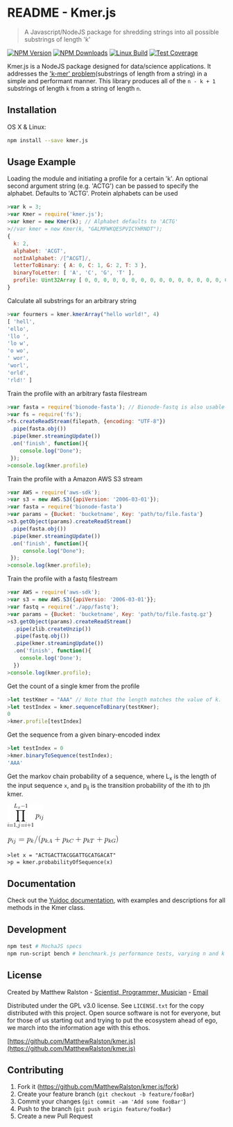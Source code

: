 # README - Kmer.js
>A Javascript/NodeJS package for shredding strings into all possible substrings of length 'k'

  [![NPM Version][npm-image]][npm-url]
  [![NPM Downloads][downloads-image]][downloads-url]
  [![Linux Build][travis-image]][travis-url]
  [![Test Coverage][coveralls-image]][coveralls-url]
  
Kmer.js is a NodeJS package designed for data/science applications. It addresses the ['k-mer' problem](https://en.wikipedia.org/wiki/K-mer)(substrings of length from a string) in a simple and performant manner. This library produces all of the `n - k + 1` substrings of length `k` from a string of length `n`.

## Installation

OS X & Linux:

```sh
npm install --save kmer.js
```

## Usage Example

Loading the module and initiating a profile for a certain 'k'. An optional second argument string (e.g. 'ACTG') can be passed to specify the alphabet. Defaults to 'ACTG'. Protein alphabets can be used

```javascript
>var k = 3;
>var Kmer = require('kmer.js');
>var kmer = new Kmer(k); // Alphabet defaults to 'ACTG'
>//var kmer = new Kmer(k, "GALMFWKQESPVICYHRNDT");
{
  k: 2,
  alphabet: 'ACGT',
  notInAlphabet: /[^ACGT]/,
  letterToBinary: { A: 0, C: 1, G: 2, T: 3 },
  binaryToLetter: [ 'A', 'C', 'G', 'T' ],
  profile: Uint32Array [ 0, 0, 0, 0, 0, 0, 0, 0, 0, 0, 0, 0, 0, 0, 0, 0 ], // A null profile for the given k and alphabet.
}
```

Calculate all substrings for an arbitrary string

```javascript
>var fourmers = kmer.kmerArray("hello world!", 4)
[ 'hell',
'ello',
'llo ',
'lo w',
'o wo',
' wor',
'worl',
'orld',
'rld!' ]
```

Train the profile with an arbitrary fasta filestream

```javascript
>var fasta = require('bionode-fasta'); // Bionode-fastq is also usable
>var fs = require('fs');
>fs.createReadStream(filepath, {encoding: "UTF-8"})
 .pipe(fasta.obj())
 .pipe(kmer.streamingUpdate())
 .on('finish', function(){
    console.log("Done");
 });
>console.log(kmer.profile)
```

Train the profile with a Amazon AWS S3 stream

```javascript
>var AWS = require('aws-sdk');
>var s3 = new AWS.S3({apiVersion: '2006-03-01'});
>var fasta = require('bionode-fasta')
>var params = {Bucket: 'bucketname', Key: 'path/to/file.fasta'}
>s3.getObject(params).createReadStream()
 .pipe(fasta.obj())
 .pipe(kmer.streamingUpdate())
 .on('finish', function(){
     console.log("Done");
 });
>console.log(kmer.profile);
```

Train the profile with a fastq filestream
```javascript
>var AWS = require('aws-sdk');
>var s3 = new AWS.S3({apiVersio: '2006-03-01'}};
>var fastq = require('./app/fastq');
>var params = {Bucket: 'bucketname', Key: 'path/to/file.fastq.gz'}
>s3.getObject(params).createReadStream()
  .pipe(zlib.createUnzip())
  .pipe(fastq.obj())
  .pipe(kmer.streamingUpdate())
  .on('finish', function(){
    console.log('Done');
  })
>console.log(kmer.profile);
```

Get the count of a single kmer from the profile

```javascript
>let testKmer = "AAA" // Note that the length matches the value of k.
>let testIndex = kmer.sequenceToBinary(testKmer);
0
>kmer.profile[testIndex]
```

Get the sequence from a given binary-encoded index

```javascript
>let testIndex = 0
>kmer.binaryToSequence(testIndex);
'AAA'
```

Get the markov chain probability of a sequence, where L<sub>x</sub> is the length of the input sequence `x`, and p<sub>ij</sub> is the transition probability of the ith to jth kmer.

![](docs/assets/img/markov_chain_probability.gif)

![](docs/assets/img/transition_probability.gif)

```
>let x = "ACTGACTTACGGATTGCATGACAT"
>p = kmer.probabilityOfSequence(x)
```


## Documentation

Check out the [Yuidoc documentation](https://matthewralston.github.io/kmer.js/docs), with examples and descriptions for all methods in the Kmer class.


## Development

```sh
npm test # MochaJS specs
npm run-script bench # benchmark.js performance tests, varying n and k
```

## License

Created by Matthew Ralston - [Scientist, Programmer, Musician](http://matthewralston.us) - [Email](mailto:mrals89@gmail.com)

Distributed under the GPL v3.0 license. See `LICENSE.txt` for the copy distributed with this project. Open source software is not for everyone, but for those of us starting out and trying to put the ecosystem ahead of ego, we march into the information age with this ethos.

[https://github.com/MatthewRalston/kmer.js](https://github.com/MatthewRalston/kmer.js)

## Contributing

1. Fork it (<https://github.com/MatthewRalston/kmer.js/fork>)
2. Create your feature branch (`git checkout -b feature/fooBar`)
3. Commit your changes (`git commit -am 'Add some fooBar'`)
4. Push to the branch (`git push origin feature/fooBar`)
5. Create a new Pull Request




[npm-image]: https://img.shields.io/npm/v/kmer.js.svg
[npm-url]: https://npmjs.org/package/kmer.js
[downloads-image]: https://img.shields.io/npm/dm/kmer.js.svg
[downloads-url]: https://npmjs.org/package/kmer.js
[travis-image]: https://img.shields.io/travis/MatthewRalston/kmer.js/master.svg?label=linux
[travis-url]: https://travis-ci.com/MatthewRalston/kmer.js
[coveralls-image]: https://img.shields.io/coveralls/MatthewRalston/kmer.js/master.svg
[coveralls-url]: https://coveralls.io/r/MatthewRalston/kmer.js?branch=master
